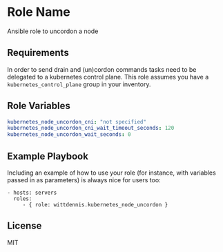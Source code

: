 # Role Name

Ansible role to uncordon a node

## Requirements

In order to send drain and (un)cordon commands tasks need to be delegated to a kubernetes control plane. This role assumes you have a `kubernetes_control_plane` group in your inventory.

## Role Variables

```yaml
kubernetes_node_uncordon_cni: "not specified"
kubernetes_node_uncordon_cni_wait_timeout_seconds: 120
kubernetes_node_uncordon_wait_seconds: 0
```

## Example Playbook

Including an example of how to use your role (for instance, with variables passed in as parameters) is always nice for users too:

    - hosts: servers
      roles:
         - { role: wittdennis.kubernetes_node_uncordon }

## License

MIT
